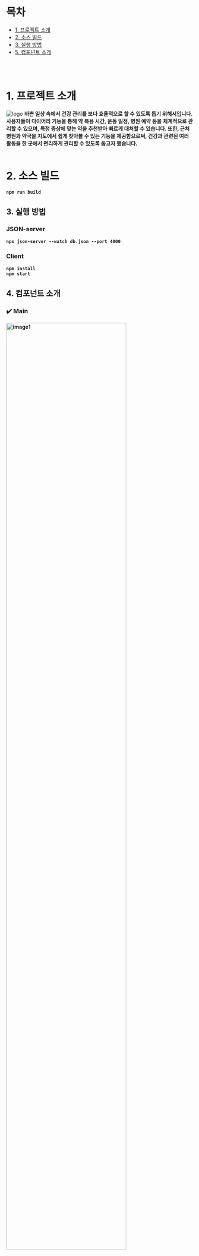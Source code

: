 

# 목차

<ul>
  <li>
    <a href='#1-프로젝트-소개'>1. 프로젝트 소개</a>
  </li>

  <li>
    <a href='#2-소스-빌드'>2. 소스 빌드 </a>
  </li>
  <li>
    <a href='#3-실행-방법'>3. 실행 방법</a>
  </li>
  <li>
    <a href='#4-컴포넌트-소개'>5. 컴포넌트 소개</a>
  </li>
</ul>
<br/><br />

# 1. 프로젝트 소개

<div align="center">

</div>

<img src="https://github.com/user-attachments/assets/d70ca6be-653c-474d-87ae-e8299f771926" alt="logo">

<b>
바쁜 일상 속에서 건강 관리를 보다 효율적으로 할 수 있도록 돕기 위해서입니다. 사용자들이 다이어리 기능을 통해 약 복용 시간, 운동 일정, 병원 예약 등을 체계적으로 관리할 수 있으며, 특정 증상에 맞는 약을 추천받아 빠르게 대처할 수 있습니다. 또한, 근처 병원과 약국을 지도에서 쉽게 찾아볼 수 있는 기능을 제공함으로써, 건강과 관련된 여러 활동을 한 곳에서 편리하게 관리할 수 있도록 돕고자 했습니다.
<br /><br />

# 2. 소스 빌드

```
npm run build
```

## 3. 실행 방법

### JSON-server

```
npx json-server --watch db.json --port 4000
```

### Client

```
npm install
npm start
```

## 4. 컴포넌트 소개

### ✔️ Main

<img width="80%" src="https://github.com/user-attachments/assets/60598e09-62a4-4f85-9513-a08680d4e849" alt="image1">

<img width="80%" src="https://github.com/user-attachments/assets/ebee3c29-f0a6-473a-988a-e08d8f7a4cbd" alt="image2">

### ✔️ Diary

<img width="80%" src="https://github.com/user-attachments/assets/46788a93-e0ec-4f1f-9940-484fcdfeb07f" alt="diary">

<img width="80%" src="https://github.com/user-attachments/assets/ce6a81eb-8262-473b-988c-9e2bdef0a5e7" alt="diary2">

<img width="80%" src="https://github.com/user-attachments/assets/6b25c513-d9b0-41e2-a1d3-0b32d03bd2f0" alt="diaryDelete">

### ✔️ Hospital/Pharmacy

<img width="80%" src="https://github.com/user-attachments/assets/a7648c5c-26cc-415a-90a6-eafb86c34eb2" alt="hospital">

### ✔️ Medicine

<img width="80%" src="https://github.com/user-attachments/assets/98db625b-2b38-41c4-94c8-38989934d560" alt="medicine">

### 커밋 규칙

기능추가 : [feat]

버그수정 : [fix]

css등 ui변경 : [design]

코드 리팩토링 : [refactor]

필요한 주석 추가 및 변경 : [comment]

파일 혹은 폴더명 수정 : [rename]

파일 삭제 : [remove]

코드 포맷 변경(프리티어 적용 등) : [format]

이미지, 파일, 코드 추가 : [add]

설치 : [install]

